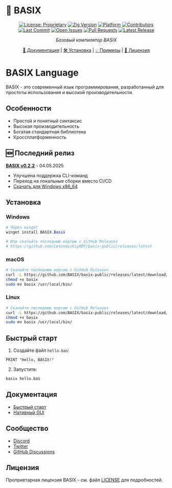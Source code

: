 # 🚀 BASIX

<div align="center">

[![License: Proprietary](https://img.shields.io/badge/License-Proprietary-red.svg)](LICENSE)
[![Zig Version](https://img.shields.io/badge/Zig-0.11.0-purple.svg)](https://ziglang.org)
[![Platform](https://img.shields.io/badge/platform-Windows%20%7C%20Linux-lightgrey.svg)]()
[![Contributors](https://img.shields.io/github/contributors/LetunovskiyODT/basix-public.svg)]()
[![Last Commit](https://img.shields.io/github/last-commit/LetunovskiyODT/basix-public.svg)]()
[![Open Issues](https://img.shields.io/github/issues/LetunovskiyODT/basix-public.svg)]()
[![Pull Requests](https://img.shields.io/github/issues-pr/LetunovskiyODT/basix-public.svg)]()
[![Latest Release](https://img.shields.io/badge/release-v0.2.2-blue.svg)](releases/RELEASE-v0.2.2.md)

*Базовый компилятор BASIX*

[📖 Документация](docs/) | [🛠️ Установка](#установка) | [💡 Примеры](#примеры) | [📝 Лицензия](LICENSE)

</div>

# BASIX Language

BASIX - это современный язык программирования, разработанный для простоты использования и высокой производительности.

## Особенности

- Простой и понятный синтаксис
- Высокая производительность
- Богатая стандартная библиотека
- Кроссплатформенность

## 🆕 Последний релиз

**[BASIX v0.2.2](releases/RELEASE-v0.2.2.md)** - 04.05.2025
- Улучшена поддержка CLI-команд
- Переход на локальные сборки вместо CI/CD
- [Скачать для Windows x86_64](releases/basix-v0.2.2-windows-x86_64.exe)

## Установка

### Windows
```powershell
# Через winget
winget install BASIX.Basix

# Или скачайте последнюю версию с GitHub Releases
# https://github.com/LetunovskiyODT/basix-public/releases/latest
```

### macOS
```bash
# Скачайте последнюю версию с GitHub Releases
curl -L https://github.com/BASIX/basix-public/releases/latest/download/basix-latest-macos-x86_64 -o basix
chmod +x basix
sudo mv basix /usr/local/bin/
```

### Linux
```bash
# Скачайте последнюю версию с GitHub Releases
curl -L https://github.com/BASIX/basix-public/releases/latest/download/basix-latest-linux-x86_64 -o basix
chmod +x basix
sudo mv basix /usr/local/bin/
```

## Быстрый старт

1. Создайте файл `hello.bas`:
```basic
PRINT "Hello, BASIX!"
```

2. Запустите:
```bash
basix hello.bas
```

## Документация

- [Быстрый старт](docs/quickstart.md)
- [Нативный GUI](docs/native_gui.md)

## Сообщество

- [Discord](https://discord.gg/basix)
- [Twitter](https://twitter.com/basixlang)
- [GitHub Discussions](https://github.com/LetunovskiyODT/basix-public/discussions)

## Лицензия

Проприетарная лицензия BASIX - см. файл [LICENSE](LICENSE) для подробностей. 